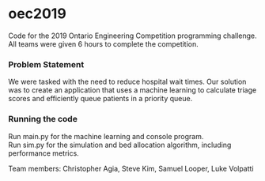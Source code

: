# oec2019
Code for the 2019 Ontario Engineering Competition programming challenge.  
All teams were given 6 hours to complete the competition.

### Problem Statement
We were tasked with the need to reduce hospital wait times. Our solution was to create an application that uses a machine learning to calculate triage scores and efficiently queue patients in a priority queue.

### Running the code
Run main.py for the machine learning and console program.  
Run sim.py for the simulation and bed allocation algorithm, including performance metrics.

Team members: Christopher Agia, Steve Kim, Samuel Looper, Luke Volpatti
